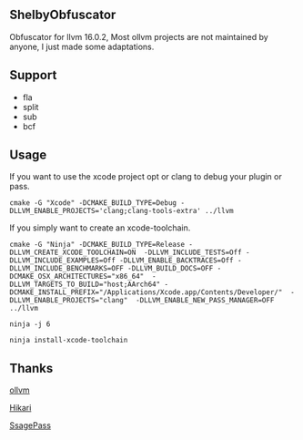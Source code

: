 ## ShelbyObfuscator
Obfuscator for llvm 16.0.2, Most ollvm projects are not maintained by anyone, I just made some adaptations.

## Support
- fla
- split
- sub
- bcf

## Usage
If you want to use the xcode project opt or clang to debug your plugin or pass.
```
cmake -G "Xcode" -DCMAKE_BUILD_TYPE=Debug -DLLVM_ENABLE_PROJECTS='clang;clang-tools-extra' ../llvm
```
If you simply want to create an xcode-toolchain.
```
cmake -G "Ninja" -DCMAKE_BUILD_TYPE=Release -DLLVM_CREATE_XCODE_TOOLCHAIN=ON  -DLLVM_INCLUDE_TESTS=Off -DLLVM_INCLUDE_EXAMPLES=Off -DLLVM_ENABLE_BACKTRACES=Off -DLLVM_INCLUDE_BENCHMARKS=OFF -DLLVM_BUILD_DOCS=OFF -DCMAKE_OSX_ARCHITECTURES="x86_64"  -DLLVM_TARGETS_TO_BUILD="host;AArch64" -DCMAKE_INSTALL_PREFIX="/Applications/Xcode.app/Contents/Developer/"  -DLLVM_ENABLE_PROJECTS="clang"  -DLLVM_ENABLE_NEW_PASS_MANAGER=OFF ../llvm
```
```
ninja -j 6
```
```
ninja install-xcode-toolchain
```

## Thanks
[ollvm](https://github.com/obfuscator-llvm/obfuscator)

[Hikari](https://github.com/HikariObfuscator/Hikari)

[SsagePass](https://github.com/SsageParuders/SsagePass)


